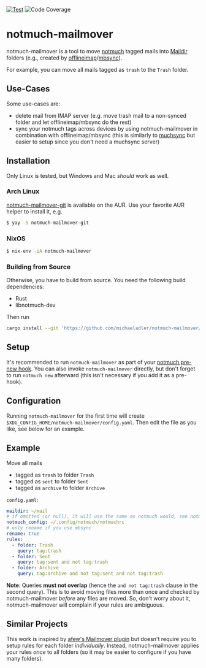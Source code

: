 [![Test](https://github.com/michaeladler/notmuch-mailmover/actions/workflows/test.yml/badge.svg)](https://github.com/michaeladler/notmuch-mailmover/actions/workflows/test.yml)
![Code Coverage](https://github.com/michaeladler/notmuch-mailmover/raw/ci/coverage/coverage.svg)

# notmuch-mailmover

notmuch-mailmover is a tool to move [notmuch](https://notmuchmail.org/) tagged mails into [Maildir](https://en.wikipedia.org/wiki/Maildir) folders (e.g., created by [offlineimap](https://github.com/OfflineIMAP/offlineimap3)/[mbsync](https://isync.sourceforge.io/)).

For example, you can move all mails tagged as `trash` to the `Trash` folder.

## Use-Cases

Some use-cases are:

* delete mail from IMAP server (e.g. move trash mail to a non-synced folder and let offlineimap/mbsync do the rest)
* sync your notmuch tags across devices by using notmuch-mailmover in combination with offlineimap/mbsync
  (this is similarly to [muchsync](http://www.muchsync.org/) but easier to setup since you don't need a muchsync server)

## Installation

Only Linux is tested, but Windows and Mac *should* work as well.

### Arch Linux

[notmuch-mailmover-git](https://aur.archlinux.org/packages/notmuch-mailmover-git) is available on the AUR.
Use your favorite AUR helper to install it, e.g.

```bash
$ yay -S notmuch-mailmover-git
```

### NixOS

```bash
$ nix-env -iA notmuch-mailmover
```

### Building from Source

Otherwise, you have to build from source. You need the following build dependencies:

- Rust
- libnotmuch-dev

Then run

```bash
cargo install --git 'https://github.com/michaeladler/notmuch-mailmover/'
```

## Setup

It's recommended to run `notmuch-mailmover` as part of your [notmuch pre-new hook](https://notmuch.readthedocs.io/en/latest/man5/notmuch-hooks.html).
You can also invoke `notmuch-mailmover` directly, but don't forget to run `notmuch new` afterward (this isn't necessary if you add it as a pre-hook).

## Configuration

Running `notmuch-mailmover` for the first time will create `$XDG_CONFIG_HOME/notmuch-mailmover/config.yaml`.
Then edit the file as you like, see below for an example.

## Example

Move all mails

* tagged as `trash` to folder `Trash`
* tagged as `sent` to folder `Sent`
* tagged as `archive` to folder `Archive`

`config.yaml`:

```yaml
maildir: ~/mail
# if omitted (or null), it will use the same as notmuch would, see notmuch-config(1)
notmuch_config: ~/.config/notmuch/notmuchrc
# only rename if you use mbsync
rename: true
rules:
  - folder: Trash
    query: tag:trash
  - folder: Sent
    query: tag:sent and not tag:trash
  - folder: Archive
    query: tag:archive and not tag:sent and not tag:trash
```

**Note**: Queries **must not overlap** (hence the `and not tag:trash` clause in the second query).
This is to avoid moving files more than once and checked by notmuch-mailmover *before* any files are moved.
So, don't worry about it, notmuch-mailmover will complain if your rules are ambiguous.

## Similar Projects

This work is inspired by [afew's Mailmover plugin](https://github.com/afewmail/afew/blob/master/afew/MailMover.py)
but doesn't require you to setup rules for each folder *individually*. Instead, notmuch-mailmover applies your rules
*once* to all folders (so it may be easier to configure if you have many folders).


